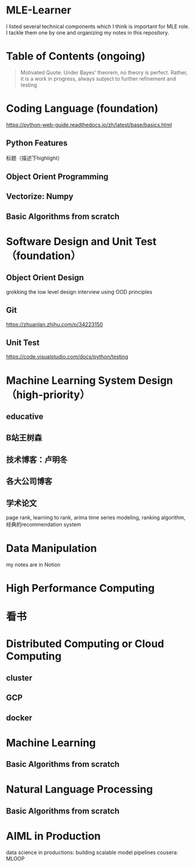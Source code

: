 # MLE-Learner
I listed several technical components which I think is important for MLE role. I tackle them one by one and organizing my notes in this repository.

# Table of Contents (ongoing)

> Motivated Quote: Under Bayes' theorem, no theory is perfect. Rather, it is a work in progress, always subject to further refinement and testing

# Coding Language (foundation)
https://python-web-guide.readthedocs.io/zh/latest/base/basics.html
## Python Features
标题（描述下highlight）
## Object Orient Programming
## Vectorize: Numpy
## Basic Algorithms from scratch

# Software Design and Unit Test （foundation）
## Object Orient Design
grokking the low level design interview using OOD principles
## Git
https://zhuanlan.zhihu.com/p/34223150
## Unit Test
https://code.visualstudio.com/docs/python/testing


# Machine Learning System Design （high-priority）
## educative
## B站王树森
## 技术博客：卢明冬
## 各大公司博客
## 学术论文
page rank, learning to rank, arima time series modeling, ranking algorithm, 经典的recommendation system

# Data Manipulation
my notes are in Notion

# High Performance Computing 
# 看书

# Distributed Computing or Cloud Computing
## cluster
## GCP
## docker

# Machine Learning
## Basic Algorithms from scratch

# Natural Language Processing
## Basic Algorithms from scratch

# AIML in Production
data science in productions: building scalable model pipelines
cousera: MLOOP

